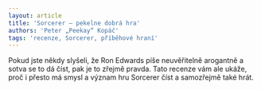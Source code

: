 ```yaml
---
layout: article
title: 'Sorcerer – pekelne dobrá hra'
authors: 'Peter „Peekay“ Kopáč'
tags: 'recenze, Sorcerer, příběhové hraní'
---
```


Pokud jste někdy slyšeli, že Ron Edwards píše neuvěřitelně arogantně a sotva se to dá číst, pak je to zřejmě pravda. Tato recenze vám ale ukáže, proč i přesto má smysl a význam hru Sorcerer číst a samozřejmě také hrát.
